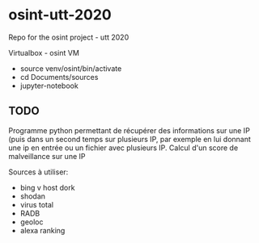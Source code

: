 # osint-utt-2020
Repo for the osint project - utt 2020


Virtualbox - osint VM

- source venv/osint/bin/activate
- cd Documents/sources
- jupyter-notebook


## TODO
Programme python permettant de récupérer des informations sur une IP (puis dans un second temps sur plusieurs IP, par exemple en lui donnant une ip en entrée ou un fichier avec plusieurs IP.
Calcul d'un score de malveillance sur une IP

Sources à utiliser:
- bing v host dork
- shodan 
- virus total
- RADB 
- geoloc 
- alexa ranking

